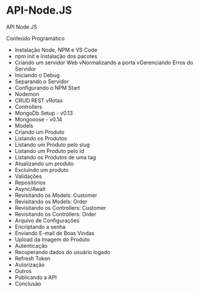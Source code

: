 # API-Node.JS
API Node.JS

Conteúdo Programático
- Instalação Node, NPM e VS Code
- npm init e instalação dos pacotes
- Criando um servidor Web
vNormalizando a porta
vGerenciando Erros do Servidor
- Iniciando o Debug
- Separando o Servidor
- Configurando o NPM Start
- Nodemon
- CRUD REST
vRotas
- Controllers
- MongoDb Setup - v0.13
- Mongooose - v0.14
- Models
- Criando um Produto
- Listando os Produtos
- Listando um Produto pelo slug
- Listando um Produto pelo Id
- Listando os Produtos de uma tag
- Atualizando um produto
- Excluindo um produto
- Validações
- Repositórios
- Async/Await
- Revisitando os Models: Customer
- Revisitando os Models: Order
- Revisitando os Controllers: Customer
- Revisitando os Controllers: Order
- Arquivo de Configurações
- Encriptando a senha
- Enviando E-mail de Boas Vindas
- Upload da Imagem do Produto
- Autenticação
- Recuperando dados do usuário logado
- Refresh Token
- Autorização
- Outros
- Publicando a API
- Conclusão

